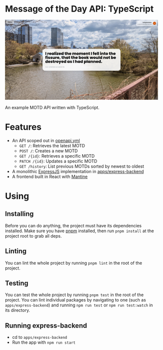 # Message of the Day API: TypeScript

![The app frontend functioning, showing an example MOTD in the middle of the screen](docs/example.png)

An example MOTD API written with TypeScript.

# Features

- An API scoped out in [openapi.yml](openapi.yml)
  - `GET /`: Retrieves the latest MOTD
  - `POST /`: Creates a new MOTD
  - `GET /{id}`: Retrieves a specific MOTD
  - `PATCH /{id}`: Updates a specific MOTD
  - `GET /history`: List previous MOTDs sorted by newest to oldest
- A monolithic [ExpressJS](https://expressjs.com/) implementation in [apps/express-backend](apps/express-backend/)
- A frontend built in React with [Mantine](https://mantine.dev/)

# Using

## Installing

Before you can do anything, the project must have its dependencies installed. Make sure you have [pnpm](https://pnpm.io/) installed, then run `pnpm install` at the project root to grab all deps.

## Linting

You can lint the whole project by running `pnpm lint` in the root of the project.

## Testing

You can test the whole project by running `pnpm test` in the root of the project. You can lint individual packages by navigating to one (such as `apps/express-backend`) and running `npm run test` or `npm run test:watch` in its directory.

## Running express-backend

- cd to `apps/express-backend`
- Run the app with `npm run start`

